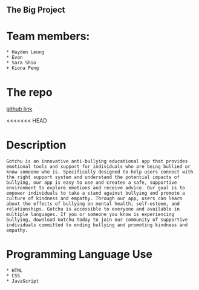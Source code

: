 ## **The Big Project**

# Team members:

```
* Hayden Leung
* Evan
* Sara Shio
+ Kiona Peng

```

# The repo

[github link](https://github.com/Haydenleung/MDIA2109-BigProject)

<<<<<<< HEAD

# Description

```
Gotchu is an innovative anti-bullying educational app that provides emotional tools and support for individuals who are being bullied or know someone who is. Specifically designed to help users connect with the right support system and understand the potential impacts of bullying, our app is easy to use and creates a safe, supportive environment to explore emotions and receive advice. Our goal is to empower individuals to take a stand against bullying and promote a culture of kindness and empathy. Through our app, users can learn about the effects of bullying on mental health, self-esteem, and relationships. Gotchu is accessible to everyone and available in multiple languages. If you or someone you know is experiencing bullying, download Gotchu today to join our community of supportive individuals committed to ending bullying and promoting kindness and empathy.
```

# Programming Language Use

```
* HTML
* CSS
* JavaScript
```
